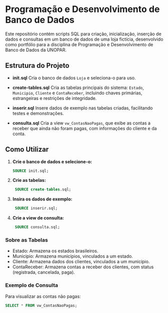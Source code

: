 # Programação e Desenvolvimento de Banco de Dados

Este repositório contém scripts SQL para criação, inicialização, inserção de dados e consultas em um banco de dados de uma loja fictícia, desenvolvido como portfólio para a disciplina de Programação e Desenvolvimento de Banco de Dados da UNOPAR.

## Estrutura do Projeto

- **init.sql**
  Cria o banco de dados `Loja` e seleciona-o para uso.

- **create-tables.sql**
  Cria as tabelas principais do sistema: `Estado`, `Municipio`, `Cliente` e `ContaReceber`, incluindo chaves primárias, estrangeiras e restrições de integridade.

- **inserir.sql**
  Insere dados de exemplo nas tabelas criadas, facilitando testes e demonstrações.

- **consulta.sql**
  Cria a view `vw_ContasNaoPagas`, que exibe as contas a receber que ainda não foram pagas, com informações do cliente e da conta.

## Como Utilizar

1. **Crie o banco de dados e selecione-o:**
   ```sql
   SOURCE init.sql;

2. **Crie as tabelas:**
   ```sql
    SOURCE create-tables.sql;

3. **Insira os dados de exemplo:**
   ```sql
    SOURCE inserir.sql;

4. **Crie a view de consulta:**
   ```sql
    SOURCE consulta.sql;

### Sobre as Tabelas
- Estado: Armazena os estados brasileiros.
- Municipio: Armazena municípios, vinculados a um estado.
- Cliente: Armazena dados dos clientes, vinculados a um município.
- ContaReceber: Armazena contas a receber dos clientes, com status (registrada, cancelada, paga).

### Exemplo de Consulta

Para visualizar as contas não pagas:
```sql
SELECT * FROM vw_ContasNaoPagas;
